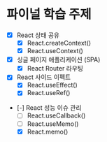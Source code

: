 # 파이널 학습 주제

- [x] React 상태 공유
  - [x] React.createContext()
  - [x] React.useContext()
- [x] 싱글 페이지 애플리케이션 (SPA)
  - [x] React Router 라우팅
- [x] React 사이드 이펙트
  - [x] React.useEffect()
  - [x] React.useRef()
- [-] React 성능 이슈 관리
  - [ ] React.useCallback()
  - [ ] React.useMemo()
  - [x] React.memo()
